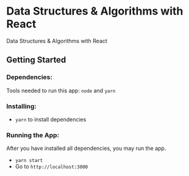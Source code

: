# Data Structures & Algorithms with React

Data Structures & Algorithms with React

## Getting Started

### Dependencies:
Tools needed to run this app: `node` and `yarn`

### Installing:
* `yarn` to install dependencies

### Running the App:
After you have installed all dependencies, you may run the app.

- `yarn start`
- Go to `http://localhost:3000`